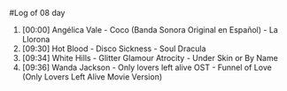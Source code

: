 #Log of 08 day

1. [00:00] Angélica Vale - Coco (Banda Sonora Original en Español) - La Llorona
1. [09:30] Hot Blood - Disco Sickness - Soul Dracula
1. [09:34] White Hills - Glitter Glamour Atrocity - Under Skin or By Name
1. [09:36] Wanda Jackson - Only lovers left alive OST - Funnel of Love (Only Lovers Left Alive Movie Version)
